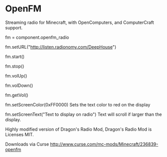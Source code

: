 # OpenFM

Streaming radio for Minecraft, with OpenComputers, and ComputerCraft support.

fm = component.openfm_radio

fm.setURL("http://listen.radionomy.com/DeepHouse")

fm.start()

fm.stop()

fm.volUp()

fm.volDown()

fm.getVol()

fm.setScreenColor(0xFF0000) Sets the text color to red on the display

fm.setScreenText("Text to display on radio")  Text will scroll if larger than the display.


Highly modified version of Dragon's Radio Mod, Dragon's Radio Mod is Licenses MIT.

Downloads via Curse http://www.curse.com/mc-mods/Minecraft/236839-openfm
